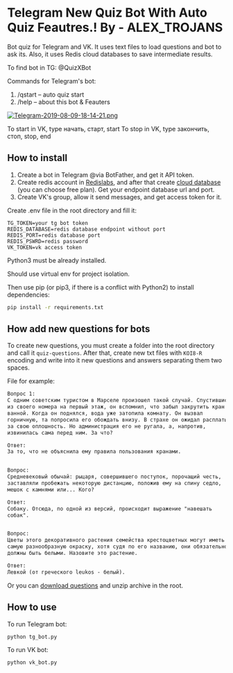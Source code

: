 # Telegram New Quiz Bot With Auto Quiz Feautres.! By - ALEX_TROJANS

Bot quiz for Telegram and VK. It uses text files to load questions and bot to ask its. Also, it uses Redis cloud databases to save intermediate results.

To find bot in TG: @QuizXBot

Commands for Telegram's bot:

1. /qstart – auto quiz start
2. /help – about this bot & Feauters 

[![Telegram-2019-08-09-18-14-21.png](https://telegra.ph/file/dcda01bf8acf0743e0ea5.jpg)](https://postimg.cc/TyXsdZHN)

To start in VK, type начать, старт, start
To stop in VK, type закончить, стоп, stop, end

## How to install

1. Create a bot in Telegram @via BotFather, and get it API token.
2. Create redis account in [Redislabs](https://redislabs.com/), and after that create [cloud database](https://docs.redislabs.com/latest/rc/quick-setup-redis-cloud/) (you can choose free plan).
Get your endpoint database url and port.
3. Create VK's group, allow it send messages, and get access token for it.

Create .env file in the root directory and fill it:

```.env
TG_TOKEN=your tg bot token
REDIS_DATABASE=redis database endpoint without port
REDIS_PORT=redis database port
REDIS_PSWRD=redis password
VK_TOKEN=vk access token
```

Python3 must be already installed.

Should use virtual env for project isolation.

Then use pip (or pip3, if there is a conflict with Python2) to install dependencies:

```bash
pip install -r requirements.txt
```

## How add new questions for bots

To create new questions, you must create a folder into the root directory and call it `quiz-questions`. After that, create new txt files with `KOI8-R` encoding and write into it new questions and answers separating them two spaces.

File for example:

```txt
Вопрос 1:
С одним советским туристом в Марселе произошел такой случай. Спустившись
из своего номера на первый этаж, он вспомнил, что забыл закрутить кран в
ванной. Когда он поднялся, вода уже затопила комнату. Он вызвал
горничную, та попросила его обождать внизу. В страхе он ожидал расплаты
за свою оплошность. Но администрация его не ругала, а, напротив,
извинилась сама перед ним. За что?

Ответ:
За то, что не объяснила ему правила пользования кранами.


Вопрос:
Средневековый обычай: рыцаря, совершившего поступок, порочащий честь,
заставляли пробежать некоторую дистанцию, положив ему на спину седло,
мешок с камнями или... Кого?

Ответ:
Собаку. Отсюда, по одной из версий, происходит выражение "навешать
собак".


Вопрос:
Цветы этого декоративного растения семейства крестоцветных могут иметь
самую разнообразную окраску, хотя судя по его названию, они обязательно
должны быть белыми. Назовите это растение.

Ответ:
Левкой (от греческого leukos - белый).
```

Or you can [download questions](http://dvmn.org/media/modules_dist/quiz-questions.zip) and unzip archive in the root.

## How to use

To run Telegram bot:

```bash
python tg_bot.py
```

To run VK bot:

```bash
python vk_bot.py
```
